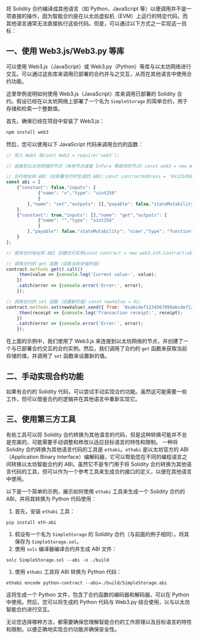 
将 Solidity 合约编译成其他语言（如 Python、JavaScript 等）以便调用并不是一项直接的操作，因为智能合约是在以太坊虚拟机（EVM）上运行的特定代码，而其他语言通常无法直接执行这些代码。但是，可以通过以下方式之一实现这一目标：

## 一、使用 Web3.js/Web3.py 等库

可以使用 Web3.js（JavaScript）或 Web3.py（Python）等库与以太坊网络进行交互。可以通过这些库来调用已部署的合约并与之交互，从而在其他语言中使用合约功能。

这里举例说明如何使用 Web3.js（JavaScript）库来调用已部署的 Solidity 合约。假设已经在以太坊网络上部署了一个名为 `SimpleStorage` 的简单合约，用于存储和检索一个整数值。

首先，确保已经在项目中安装了 Web3.js：

```bash
npm install web3
```

然后，您可以使用以下 JavaScript 代码来调用合约的函数：

```javascript
// 导入 Web3 库const Web3 = require('web3');

// 连接到以太坊网络的节点（本地节点或者 Infura 等提供的节点）const web3 = new Web3('http://localhost:8545');

// 合约地址和 ABI（在部署合约时生成的 ABI）const contractAddress = '0x1234567890abcdef1234567890abcdef12345678';
const abi = [
    {"constant": false,"inputs": [
            {"name": "x","type": "uint256"
            }
        ],"name": "set","outputs": [],"payable": false,"stateMutability": "nonpayable","type": "function"
    },
    {"constant": true,"inputs": [],"name": "get","outputs": [
            {"name": "","type": "uint256"
            }
        ],"payable": false,"stateMutability": "view","type": "function"
    }
];

// 使用合约地址和 ABI 创建合约实例const contract = new web3.eth.Contract(abi, contractAddress);

// 调用合约的 get 函数（读取当前存储的值）
contract.methods.get().call()
    .then(value => {console.log('Current value:', value);
    })
    .catch(error => {console.error('Error:', error);
    });

// 调用合约的 set 函数（设置新的值）const newValue = 42;
contract.methods.set(newValue).send({ from: '0xabcdef1234567890abcdef1234567890abcdef12' })
    .then(receipt => {console.log('Transaction receipt:', receipt);
    })
    .catch(error => {console.error('Error:', error);
    });
```

在上面的示例中，我们使用了 Web3.js 来连接到以太坊网络的节点，并创建了一个与已部署合约交互的合约实例。然后，我们调用了合约的 `get` 函数来获取当前存储的值，并调用了 `set` 函数来设置新的值。

## 二、手动实现合约功能

如果有合约的 Solidity 代码，可以尝试手动实现合约功能。虽然这可能需要一些工作，但可以借鉴合约的逻辑并在其他语言中重新实现它。

## 三、使用第三方工具

有些工具可以将 Solidity 合约转换为其他语言的代码，但是这种转换可能并不总是完美的，可能需要手动调整和修改以适应目标语言的特性和限制。
一种将 Solidity 合约转换为其他语言代码的工具是 `ethabi`。`ethabi` 是以太坊官方的 ABI（Application Binary Interface）编解码器，它可以帮助您在不同的编程语言之间转换以太坊智能合约的 ABI。虽然它不是专门用于将 Solidity 合约转换为其他语言代码的工具，但可以作为一个参考工具来生成合约接口的定义，以便在其他语言中使用。

以下是一个简单的示例，展示如何使用 `ethabi` 工具来生成一个 Solidity 合约的 ABI，并将其转换为 Python 代码使用：

1. 首先，安装 `ethabi` 工具：

`pip install eth-abi`

1. 假设有一个名为 `SimpleStorage` 的 Solidity 合约（与前面的例子相同），将其保存为 `SimpleStorage.sol`。
2. 使用 `solc` 编译器编译合约并生成 ABI 文件：

`solc SimpleStorage.sol --abi -o ./build`

1. 使用 `ethabi` 工具将 ABI 转换为 Python 代码：

`ethabi encode python-contract --abi=./build/SimpleStorage.abi`

这将生成一个 Python 文件，包含了合约函数的编码器和解码器，可以在 Python 中使用。然后，您可以将生成的 Python 代码与 Web3.py 结合使用，以与以太坊智能合约进行交互。

无论您选择哪种方法，都需要确保您理解智能合约的工作原理以及目标语言的特性和限制，以便正确地实现合约功能并确保安全性。
